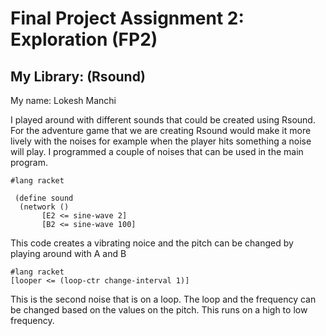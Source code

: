 # Final Project Assignment 2: Exploration (FP2)


## My Library: (Rsound)
My name: Lokesh Manchi

I played around with different sounds that could be created using Rsound. For the adventure game that we are creating Rsound would make it more lively with the noises for example when the player hits something a noise will play. I programmed a couple of noises that can be used in the main program.
```
#lang racket
 
 (define sound
  (network ()
       [E2 <= sine-wave 2]
       [B2 <= sine-wave 100]
 ```
 This code creates a vibrating noice and the pitch can be changed by playing around with A and B
 ```
#lang racket
 [looper <= (loop-ctr change-interval 1)]
 
  ```
   This is the second noise that is on a loop. The loop and the frequency can be changed based on the values on the pitch. This runs on a high to low frequency.


<!-- Links -->
[schedule]: https://github.com/oplS16projects/FP-Schedule
[markdown]: https://help.github.com/articles/markdown-basics/
[forking]: https://guides.github.com/activities/forking/
[ref-clone]: http://gitref.org/creating/#clone
[ref-commit]: http://gitref.org/basic/#commit
[ref-push]: http://gitref.org/remotes/#push
[pull-request]: https://help.github.com/articles/creating-a-pull-request
